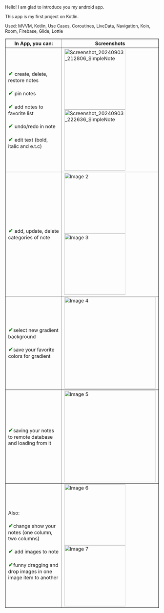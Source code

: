 
Hello! I am glad to introduce you my android app. 

This app is my first project on Kotlin. 

Used: 
MVVM, Kotlin, Use Cases, Coroutines, LiveData, Navigation, Koin, Room, Firebase, Glide, Lottie

<table width="100%" border="1" cellpadding="10">
  <thead>
    <tr>
      <th width="200">In App, you can:</th>
      <th>Screenshots</th>
    </tr>
  </thead>
  <tbody>
    <tr>
      <td width="200">
        <span style="font-size: 20px; color: green;">✔</span> create, delete, restore notes
        <br>
      <br><span style="font-size: 20px; color: green;">✔</span> pin notes
        <br>
      <br><span style="font-size: 20px; color: green;">✔</span> add notes to favorite list
        <br>
      <br><span style="font-size: 20px; color: green;">✔</span> undo/redo in note
        <br>
      <br><span style="font-size: 20px; color: green;">✔</span> edit text (bold, italic and e.t.c)
      </td>
      <td>
      <img src="https://github.com/user-attachments/assets/f04bad9f-d66a-4a96-8de7-474add6abf8b" alt="Screenshot_20240903_212806_SimpleNote" width="200" style="display: inline-block; margin-right: 10px;">
      <img src="https://github.com/user-attachments/assets/a0c28e17-18f5-4714-a949-ee28b771fa9e" alt="Screenshot_20240903_222636_SimpleNote" width="200" height="auto">
      </td>
    </tr>
    <tr>
      <td width="200"> <span style="font-size: 20px; color: green;">✔</span> add, update, delete categories of note</td>
      <td>
        <img src="https://github.com/user-attachments/assets/c8f133b9-bed4-4c4d-a27e-edc51c9a31b6" alt="Image 2" width="200" style="display: inline-block; margin-right: 10px;">
        <img src="https://github.com/user-attachments/assets/6891fc8c-eb1d-4be6-9690-77af7cd33e44" alt="Image 3" width="200" style="display: inline-block;">
      </td>
    </tr>
   <tr>
      <td width="200"><span style="font-size: 20px; color: green;">✔</span>select new gradient background
        <br>
      <br><span style="font-size: 20px; color: green;">✔</span>save your favorite colors for gradient
      </td>
      <td>
       <img src="https://github.com/user-attachments/assets/e4d308e1-4788-4d6b-884a-3f9b2fbb20bd" alt="Image 4" width="300">
    </tr>
     <tr>
      <td width="200"><span style="font-size: 20px; color: green;">✔</span>saving your notes to remote database and loading from it
      </td>
      <td>
      <img src="https://github.com/user-attachments/assets/08e6a243-5c31-4523-8ec7-615ddb02e893" alt="Image 5" width="300">
    </tr>
    </tr>
     <tr>
      <td width="200">Also:
      <br>
      <br><span style="font-size: 20px; color: green;">✔</span>change show your notes (one column, two columns)
        <br>
        <br><span style="font-size: 20px; color: green;">✔</span> add images to note
        <br>
        <br><span style="font-size: 20px; color: green;">✔</span>funny dragging and drop images in one image item to another
      </td>
       <td>
         <img src = "https://github.com/user-attachments/assets/6e2dd13f-e49f-4805-9d31-a06040c249a6" alt= "Image 6" width="200" style="display: inline-block; margin-right: 10px;">
         <img src="https://github.com/user-attachments/assets/0d47b90a-9bd7-4ea9-b3cf-14fb035ae42c" alt="Image 7" width="200">
       </td>
    </tr>
  </tbody>
</table>
